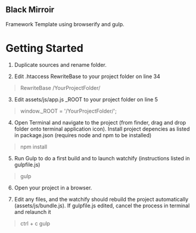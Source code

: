 ## Black Mirroir ##

Framework Template using browserify and gulp.

# Getting Started #

1. Duplicate sources and rename folder.

2. Edit .htaccess RewriteBase to your project folder on line 34
> RewriteBase /YourProjectFolder/

3. Edit assets/js/app.js _ROOT to your project folder on line 5
> window._ROOT = '/YourProjectFolder/'; 

4. Open Terminal and navigate to the project (from finder, drag and drop folder onto terminal application icon).
Install project depencies as listed in package.json (requires node and npm to be installed)
> npm install

5. Run Gulp to do a first build and to launch watchify (instructions listed in gulpfile.js)
> gulp

6. Open your project in a browser.

7. Edit any files, and the watchify should rebuild the project automatically (assets/js/bundle.js).
If gulpfile.js edited, cancel the process in terminal and relaunch it
> ctrl + c
> gulp

